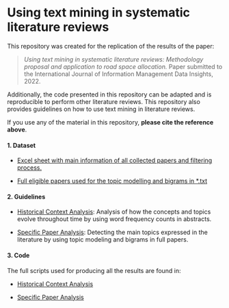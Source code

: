 Using text mining in systematic literature reviews
================

This repository was created for the replication of the results of the
paper:

> *Using text mining in systematic literature reviews: Methodology
> proposal and application to road space allocation.* Paper submitted to
> the International Journal of Information Management Data Insights,
> 2022.

Additionally, the code presented in this repository can be adapted and
is reproducible to perform other literature reviews. This repository
also provides guidelines on how to use text mining in literature
reviews.

If you use any of the material in this repository, **please cite the
reference above**.

#### 1. Dataset

-   [Excel sheet with main information of all collected papers and
    filtering process.](/Data/table_systematic_review.xlsx)

-   [Full eligible papers used for the topic modelling and bigrams in
    \*.txt](/Data/Full_papers/)

#### 2. Guidelines

-   [Historical Context Analysis](Historical_Context_Abs_TM.md):
    Analysis of how the concepts and topics evolve throughout time by
    using word frequency counts in abstracts.

-   [Specific Paper Analysis](LDA_Bigrams_Full_Papers.md): Detecting the
    main topics expressed in the literature by using topic modeling and
    bigrams in full papers.

#### 3. Code

The full scripts used for producing all the results are found in:

-   [Historical Context Analysis](/Scripts/Script_Historical_Analysis.R)

-   [Specific Paper Analysis](/Scripts/Script_Specific_Analysis.R)
